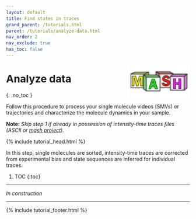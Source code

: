 ```yaml
---
layout: default
title: Find states in traces
grand_parent: /tutorials.html
parent: /tutorials/analyze-data.html
nav_order: 2
nav_exclude: true
has_toc: false
---
```


<img src="../../assets/images/logos/logo-tutorials_400px.png" width="170" style="float:right; margin-left: 15px;"/>

# Analyze data
{: .no_toc }

Follow this procedure to process your single molecule videos (SMVs) or trajectories and characterize the molecule dynamics in your sample.

**Note:** *Skip step 1 if already in possession of intensity-time traces files (ASCII or 
[mash project](../../output-files/mash-mash-project)).*

{% include tutorial_head.html %}

In this step, single molecules are sorted, intensity-time traces are corrected from experimental bias and state sequences are inferred for individual traces.

1. TOC
{:toc}

---

*In construction*

<!--

## Setup working area

1. Select module 
[Trace processing](../../trace-processing.html) in MASH-FRET's 
[tool bar](../../Getting_started#interface).

1. Load your freshly created 
[mash project](../../output-files/mash-mash-project)


## Correct for experimental bias

<u>Adjust single molecule position</u>

1. Re-center target on the brightest pixel

1. Unselect molecules with overlap

<u>Set up background corrections</u>

<u>Set up factor corrections</u>


## Refine your single molecule set

<u>Sort single molecules with Trace Manager</u>

1. Visualize and <u>select</u> appropriate intensity-time traces

1. (optional) Set intensity-time trace labels

<u>Clear inappropriate trajectories from the set</u>

1. Clear

1. Save project


## Discretize time-traces

1. Cut out photobleached segments in intensity-time traces

1. <u>discretize</u> FRET trajectories into states


## Save and export

1. Save modifications and calculation to your 
[mash project](../../output-files/mash-mash-project) file.

1. (optional) Export corrected time-traces and calculations to ASCII files.

-->

---

{% include tutorial_footer.html %}
